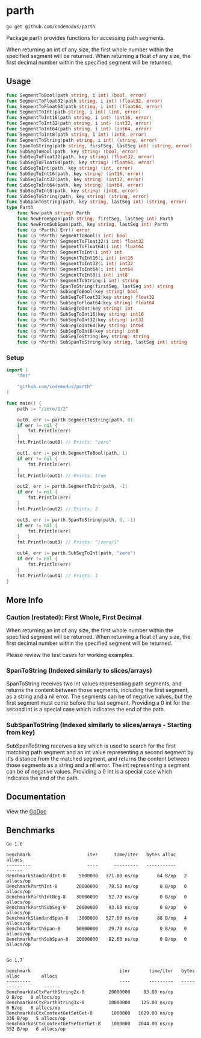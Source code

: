 # parth

    go get github.com/codemodus/parth

Package parth provides functions for accessing path segments.

When returning an int of any size, the first whole number within the specified 
segment will be returned.  When returning a float of any size, the first 
decimal number within the specified segment will be returned.

## Usage

```go
func SegmentToBool(path string, i int) (bool, error)
func SegmentToFloat32(path string, i int) (float32, error)
func SegmentToFloat64(path string, i int) (float64, error)
func SegmentToInt(path string, i int) (int, error)
func SegmentToInt16(path string, i int) (int16, error)
func SegmentToInt32(path string, i int) (int32, error)
func SegmentToInt64(path string, i int) (int64, error)
func SegmentToInt8(path string, i int) (int8, error)
func SegmentToString(path string, i int) (string, error)
func SpanToString(path string, firstSeg, lastSeg int) (string, error)
func SubSegToBool(path, key string) (bool, error)
func SubSegToFloat32(path, key string) (float32, error)
func SubSegToFloat64(path, key string) (float64, error)
func SubSegToInt(path, key string) (int, error)
func SubSegToInt16(path, key string) (int16, error)
func SubSegToInt32(path, key string) (int32, error)
func SubSegToInt64(path, key string) (int64, error)
func SubSegToInt8(path, key string) (int8, error)
func SubSegToString(path, key string) (string, error)
func SubSpanToString(path, key string, lastSeg int) (string, error)
type Parth
    func New(path string) Parth
    func NewFromSpan(path string, firstSeg, lastSeg int) Parth
    func NewFromSubSpan(path, key string, lastSeg int) Parth
    func (p *Parth) Err() error
    func (p *Parth) SegmentToBool(i int) bool
    func (p *Parth) SegmentToFloat32(i int) float32
    func (p *Parth) SegmentToFloat64(i int) float64
    func (p *Parth) SegmentToInt(i int) int
    func (p *Parth) SegmentToInt16(i int) int16
    func (p *Parth) SegmentToInt32(i int) int32
    func (p *Parth) SegmentToInt64(i int) int64
    func (p *Parth) SegmentToInt8(i int) int8
    func (p *Parth) SegmentToString(i int) string
    func (p *Parth) SpanToString(firstSeg, lastSeg int) string
    func (p *Parth) SubSegToBool(key string) bool
    func (p *Parth) SubSegToFloat32(key string) float32
    func (p *Parth) SubSegToFloat64(key string) float64
    func (p *Parth) SubSegToInt(key string) int
    func (p *Parth) SubSegToInt16(key string) int16
    func (p *Parth) SubSegToInt32(key string) int32
    func (p *Parth) SubSegToInt64(key string) int64
    func (p *Parth) SubSegToInt8(key string) int8
    func (p *Parth) SubSegToString(key string) string
    func (p *Parth) SubSpanToString(key string, lastSeg int) string
```

### Setup

```go
import (
	"fmt"

	"github.com/codemodus/parth"
)

func main() {
	path := "/zero/1/2"

	out0, err := parth.SegmentToString(path, 0)
	if err != nil {
		fmt.Println(err)
	}
	fmt.Println(out0) // Prints: "zero"

	out1, err := parth.SegmentToBool(path, 1)
	if err != nil {
		fmt.Println(err)
	}
	fmt.Println(out1) // Prints: true

	out2, err := parth.SegmentToInt(path, -1)
	if err != nil {
		fmt.Println(err)
	}
	fmt.Println(out2) // Prints: 2

	out3, err := parth.SpanToString(path, 0, -1)
	if err != nil {
		fmt.Println(err)
	}
	fmt.Println(out3) // Prints: "/zero/1"

	out4, err := parth.SubSegToInt(path, "zero")
	if err != nil {
		fmt.Println(err)
	}
	fmt.Println(out4) // Prints: 1
}
```

## More Info

### Caution (restated): First Whole, First Decimal

When returning an int of any size, the first whole number within the specified 
segment will be returned.  When returning a float of any size, the first 
decimal number within the specified segment will be returned.

Please review the test cases for working examples.

### SpanToString (Indexed similarly to slices/arrays)

SpanToString receives two int values representing path segments, and returns 
the content between those segments, including the first segment, as a string 
and a nil error. The segments can be of negative values, but the first segment 
must come before the last segment. Providing a 0 int for the second int is a 
special case which indicates the end of the path.

### SubSpanToString (Indexed similarly to slices/arrays - Starting from key)

SubSpanToString receives a key which is used to search for the first matching 
path segment and an int value representing a second segment by it's distance 
from the matched segment, and returns the content between those segments as a 
string and a nil error. The int representing a segment can be of negative 
values. Providing a 0 int is a special case which indicates the end of the 
path.

## Documentation

View the [GoDoc](http://godoc.org/github.com/codemodus/parth)

## Benchmarks

    Go 1.6

    benchmark                     iter      time/iter   bytes alloc        allocs
    ---------                     ----      ---------   -----------        ------
    BenchmarkStandardInt-8     5000000   371.00 ns/op       64 B/op   2 allocs/op
    BenchmarkParthInt-8       20000000    78.50 ns/op        0 B/op   0 allocs/op
    BenchmarkParthIntNeg-8    30000000    52.70 ns/op        0 B/op   0 allocs/op
    BenchmarkParthSubSeg-8    20000000    93.60 ns/op        0 B/op   0 allocs/op
    BenchmarkStandardSpan-8    3000000   527.00 ns/op       88 B/op   4 allocs/op
    BenchmarkParthSpan-8      50000000    29.70 ns/op        0 B/op   0 allocs/op
    BenchmarkParthSubSpan-8   20000000    82.60 ns/op        0 B/op   0 allocs/op


    Go 1.7

    benchmark                                 iter       time/iter   bytes alloc        allocs
    ---------                                 ----       ---------   -----------        ------
    BenchmarkVsCtxParthString2x-8         20000000     83.80 ns/op        0 B/op   0 allocs/op
    BenchmarkVsCtxParthString3x-8         10000000    125.00 ns/op        0 B/op   0 allocs/op
    BenchmarkVsCtxContextGetSetGet-8       1000000   1629.00 ns/op      336 B/op   5 allocs/op
    BenchmarkVsCtxContextGetSetGetGet-8    1000000   2044.00 ns/op      352 B/op   6 allocs/op
